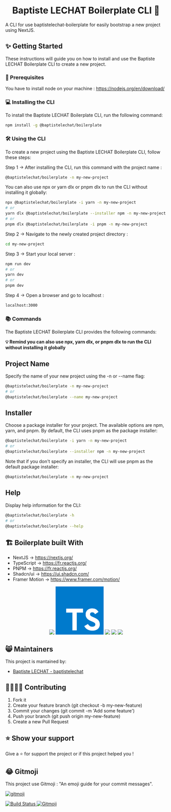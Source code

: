 <h1 align="center">Baptiste LECHAT Boilerplate CLI 🚀</h1>

A CLI for use baptistelechat-boilerplate for easily bootstrap a new project using NextJS.

## ✨ Getting Started

These instructions will guide you on how to install and use the Baptiste LECHAT Boilerplate CLI to create a new project.

### 🚩 Prerequisites

You have to install node on your machine : https://nodejs.org/en/download/

### 💻 Installing the CLI

To install the Baptiste LECHAT Boilerplate CLI, run the following command:

```bash
npm install -g @baptistelechat/boilerplate
```

### 🛠️ Using the CLI

To create a new project using the Baptiste LECHAT Boilerplate CLI, follow these steps:

Step 1 → After installing the CLI, run this command with the project name :

```bash
@baptistelechat/boilerplate -n my-new-project
```

You can also use npx or yarn dlx or pnpm dlx to run the CLI without installing it globally:
```bash
npx @baptistelechat/boilerplate -i yarn -n my-new-project
# or
yarn dlx @baptistelechat/boilerplate --installer npm -n my-new-project
# or
pnpm dlx @baptistelechat/boilerplate -i pnpm -n my-new-project
```

Step 2 → Navigate to the newly created project directory :

```bash
cd my-new-project
```

Step 3 → Start your local server :

```bash
npm run dev
# or
yarn dev
# or
pnpm dev
```

Step 4 → Open a browser and go to localhost :

```bash
localhost:3000
```

### 📚 Commands
The Baptiste LECHAT Boilerplate CLI provides the following commands:

**💡 Remind you can also use npx, yarn dlx, or pnpm dlx to run the CLI without installing it globally**

## Project Name
Specify the name of your new project using the -n or --name flag:

```bash
@baptistelechat/boilerplate -n my-new-project
# or
@baptistelechat/boilerplate --name my-new-project
```

## Installer
Choose a package installer for your project. The available options are npm, yarn, and pnpm. By default, the CLI uses pnpm as the package installer:

```bash
@baptistelechat/boilerplate -i yarn -n my-new-project
# or
@baptistelechat/boilerplate --installer npm -n my-new-project
```
Note that if you don't specify an installer, the CLI will use pnpm as the default package installer:

```bash
@baptistelechat/boilerplate -n my-new-project
```

## Help
Display help information for the CLI:

```bash
@baptistelechat/boilerplate -h
# or
@baptistelechat/boilerplate --help
```

## 🏗 Boilerplate built With

- NextJS → https://nextjs.org/
- TypeScript → https://fr.reactjs.org/
- PNPM → https://fr.reactjs.org/
- Shadcn/ui → https://ui.shadcn.com/
- Framer Motion → https://www.framer.com/motion/

<p align="center">
<img src="https://cdn.worldvectorlogo.com/logos/next-js.svg" width="150">
<img src="https://raw.githubusercontent.com/github/explore/80688e429a7d4ef2fca1e82350fe8e3517d3494d/topics/typescript/typescript.png" width="150">
<img src="https://avatars.githubusercontent.com/u/21320719?s=200&v=4" width="150">
<img src="https://avatars.githubusercontent.com/u/139895814?s=200&v=4" width="150">
<img src="https://seeklogo.com/images/F/framer-motion-logo-DA1E33CAA1-seeklogo.com.png" width="150">
</p>

## 😸 Maintainers

This project is mantained by:

- [Baptiste LECHAT - baptistelechat](https://github.com/baptistelechat)

## 👨‍💻👩‍💻 Contributing

1. Fork it
2. Create your feature branch (git checkout -b my-new-feature)
3. Commit your changes (git commit -m 'Add some feature')
4. Push your branch (git push origin my-new-feature)
5. Create a new Pull Request

## ⭐ Show your support

Give a ⭐️ for support the project or if this project helped you !

## 😂 Gitmoji

This project use Gitmoji : "An emoji guide for your commit messages".

<p align="left">
	<a href="https://gitmoji.carloscuesta.me">
		<img src="https://cloud.githubusercontent.com/assets/7629661/20073135/4e3db2c2-a52b-11e6-85e1-661a8212045a.gif" width="250" alt="gitmoji">
	</a>
</p>
<p align="left">
	<a href="https://travis-ci.org/carloscuesta/gitmoji">
		<img src="https://img.shields.io/travis/carloscuesta/gitmoji/master?style=flat-square"
			 alt="Build Status">
	</a>
	<a href="https://gitmoji.carloscuesta.me">
		<img src="https://img.shields.io/badge/gitmoji-%20😜%20😍-FFDD67.svg?style=flat-square"
			 alt="Gitmoji">
	</a>
</p>
